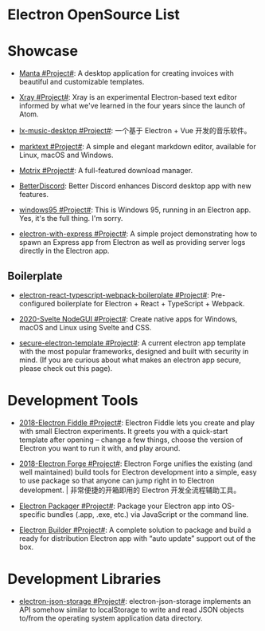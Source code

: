 # Electron OpenSource List

# Showcase

- [Manta #Project#](https://github.com/hql287/Manta): A desktop application for creating invoices with beautiful and customizable templates.

- [Xray #Project#](https://github.com/atom/xray): Xray is an experimental Electron-based text editor informed by what we've learned in the four years since the launch of Atom.

- [lx-music-desktop #Project#](https://github.com/lyswhut/lx-music-desktop): 一个基于 Electron + Vue 开发的音乐软件。

- [marktext #Project#](https://github.com/marktext/marktext): A simple and elegant markdown editor, available for Linux, macOS and Windows.

- [Motrix #Project#](https://github.com/agalwood/Motrix): A full-featured download manager.

- [BetterDiscord](https://github.com/BetterDiscord/BetterDiscord): Better Discord enhances Discord desktop app with new features.

- [windows95 #Project#](https://github.com/felixrieseberg/windows95): This is Windows 95, running in an Electron app. Yes, it's the full thing. I'm sorry.

- [electron-with-express #Project#](https://github.com/frankhale/electron-with-express): A simple project demonstrating how to spawn an Express app from Electron as well as providing server logs directly in the Electron app.

## Boilerplate

- [electron-react-typescript-webpack-boilerplate #Project#](https://github.com/Devtography/electron-react-typescript-webpack-boilerplate): Pre-configured boilerplate for Electron + React + TypeScript + Webpack.

- [2020-Svelte NodeGUI #Project#](https://svelte.nodegui.org/): Create native apps for Windows, macOS and Linux using Svelte and CSS.

- [secure-electron-template #Project#](https://github.com/reZach/secure-electron-template): A current electron app template with the most popular frameworks, designed and built with security in mind. (If you are curious about what makes an electron app secure, please check out this page).

# Development Tools

- [2018-Electron Fiddle #Project#](https://github.com/electron/fiddle): Electron Fiddle lets you create and play with small Electron experiments. It greets you with a quick-start template after opening – change a few things, choose the version of Electron you want to run it with, and play around.

- [2018-Electron Forge #Project#](https://github.com/electron-userland/electron-forge): Electron Forge unifies the existing (and well maintained) build tools for Electron development into a simple, easy to use package so that anyone can jump right in to Electron development. | 非常便捷的开箱即用的 Electron 开发全流程辅助工具。

- [Electron Packager #Project#](https://github.com/electron-userland/electron-packager): Package your Electron app into OS-specific bundles (.app, .exe, etc.) via JavaScript or the command line.

- [Electron Builder #Project#](https://github.com/electron-userland/electron-builder): A complete solution to package and build a ready for distribution Electron app with “auto update” support out of the box.

# Development Libraries

- [electron-json-storage #Project#](https://github.com/electron-userland/electron-json-storage): electron-json-storage implements an API somehow similar to localStorage to write and read JSON objects to/from the operating system application data directory.
